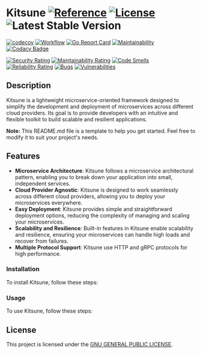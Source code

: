 # Kitsune [![Reference](https://pkg.go.dev/badge/github.com/kodflow/kitsune.svg)](https://pkg.go.dev/github.com/kodflow/kitsune) [![License](https://img.shields.io:/github/license/kodflow/kitsune)](https://github.com/kodflow/kitsune/src/blob/main/LICENSE.md) ![Latest Stable Version](https://img.shields.io/github/v/tag/kodflow/kitsune?label=version)


[![codecov](https://codecov.io/gh/kodflow/kitsune/branch/main/graph/badge.svg)](https://codecov.io/gh/kodflow/kitsune)
[![Workflow](https://img.shields.io/github/actions/workflow/status/kodflow/kitsune/main.yml)](https://github.com/kodflow/kitsune/actions/workflows/main.yml)
[![Go Report Card](https://goreportcard.com/badge/github.com/kodflow/kitsune)](https://goreportcard.com/report/github.com/kodflow/kitsune)
[![Maintainability](https://api.codeclimate.com/v1/badges/06d21ae59b44e76b6713/maintainability)](https://codeclimate.com/github/kodflow/kitsune/maintainability)
[![Codacy Badge](https://app.codacy.com/project/badge/Grade/3a89526aa9624788a14e1d443a82a2f2)](https://www.codacy.com/gh/kodflow/kitsune/dashboard?utm_source=github.com&amp;utm_medium=referral&amp;utm_content=kodflow/kitsune&amp;utm_campaign=Badge_Grade)

[![Security Rating](https://sonarcloud.io/api/project_badges/measure?project=kodflow_kitsune&metric=security_rating)](https://sonarcloud.io/summary/new_code?id=kodflow_kitsune)
[![Maintainability Rating](https://sonarcloud.io/api/project_badges/measure?project=kodflow_kitsune&metric=sqale_rating)](https://sonarcloud.io/summary/new_code?id=kodflow_kitsune)
[![Code Smells](https://sonarcloud.io/api/project_badges/measure?project=kodflow_kitsune&metric=code_smells)](https://sonarcloud.io/summary/new_code?id=kodflow_kitsune)
[![Reliability Rating](https://sonarcloud.io/api/project_badges/measure?project=kodflow_kitsune&metric=reliability_rating)](https://sonarcloud.io/summary/new_code?id=kodflow_kitsune)
[![Bugs](https://sonarcloud.io/api/project_badges/measure?project=kodflow_kitsune&metric=bugs)](https://sonarcloud.io/summary/new_code?id=kodflow_kitsune)
[![Vulnerabilities](https://sonarcloud.io/api/project_badges/measure?project=kodflow_kitsune&metric=vulnerabilities)](https://sonarcloud.io/summary/new_code?id=kodflow_kitsune)

## Description

Kitsune is a lightweight microservice-oriented framework designed to simplify the development and deployment of microservices across different cloud providers. Its goal is to provide developers with an intuitive and flexible toolkit to build scalable and resilient applications.

**Note:** This README.md file is a template to help you get started. Feel free to modify it to suit your project's needs.

## Features

- **Microservice Architecture**: Kitsune follows a microservice architectural pattern, enabling you to break down your application into small, independent services.
- **Cloud Provider Agnostic**: Kitsune is designed to work seamlessly across different cloud providers, allowing you to deploy your microservices everywhere.
- **Easy Deployment**: Kitsune provides simple and straightforward deployment options, reducing the complexity of managing and scaling your microservices.
- **Scalability and Resilience**: Built-in features in Kitsune enable scalability and resilience, ensuring your microservices can handle high loads and recover from failures.
- **Multiple Protocol Support**: Kitsune use HTTP and gRPC protocols for high performance.

### Installation

To install Kitsune, follow these steps:
<!--
//TODO
-->

### Usage

To use Kitsune, follow these steps:
<!--
1. Define your microservices: Create individual services within the `services` directory. Each service should be self-contained with its own logic and dependencies.
2. Configure service discovery: Kitsune includes a service discovery mechanism to enable communication between microservices. Ensure you have a service discovery mechanism set up, such as Consul or etcd.
3. Define service endpoints: Specify the endpoints for each microservice within the `services` directory, allowing other services to access their functionalities.
4. Build Docker images: Use the provided Dockerfile to build Docker images for each microservice: `docker build -t service-name .`
5. Deploy microservices: Deploy the built Docker images to your preferred cloud provider, leveraging their container orchestration platforms (e.g., Kubernetes, AWS ECS, Google Cloud Run).
-->

## License

This project is licensed under the [GNU GENERAL PUBLIC LICENSE](LICENSE).
